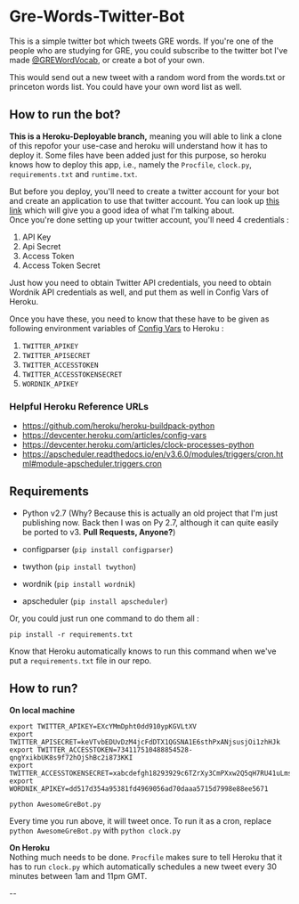 # Gre-Words-Twitter-Bot
This is a simple twitter bot which tweets GRE words. If you're one of the people who are studying for GRE, you could subscribe to the twitter bot I've made [@GREWordVocab](https://twitter.com/Grewordvocab), or create a bot of your own. 

This would send out a new tweet with a random word from the words.txt or princeton words list. You could have your own word list as well.

## How to run the bot?

**This is a Heroku-Deployable branch,** meaning you will able to link a clone of this repofor your use-case and heroku will understand how it has to deploy it. Some files have been added just for this purpose, so heroku knows how to deploy this app, i.e., namely the `Procfile`, `clock.py`, `requirements.txt` and `runtime.txt`.   

But before you deploy, you'll need to create a twitter account for your bot and create an application to use that twitter account. You can look up [this link](http://www.instructables.com/id/Raspberry-Pi-Twitterbot/) which will give you a good idea of what I'm talking about.  
Once you're done setting up your twitter account, you'll need 4 credentials : 
1. API Key
2. Api Secret
3. Access Token
4. Access Token Secret

Just how you need to obtain Twitter API credentials, you need to obtain Wordnik API credentials as well, and put them as well in Config Vars of Heroku. 


Once you have these, you need to know that these have to be given as following environment variables of [Config Vars](https://devcenter.heroku.com/articles/config-vars) to Heroku :  
1. `TWITTER_APIKEY`  
2. `TWITTER_APISECRET`  
3. `TWITTER_ACCESSTOKEN`  
4. `TWITTER_ACCESSTOKENSECRET`  
5. `WORDNIK_APIKEY`


### Helpful Heroku Reference URLs

- https://github.com/heroku/heroku-buildpack-python
- https://devcenter.heroku.com/articles/config-vars
- https://devcenter.heroku.com/articles/clock-processes-python
- https://apscheduler.readthedocs.io/en/v3.6.0/modules/triggers/cron.html#module-apscheduler.triggers.cron

## Requirements
- Python v2.7  (Why? Because this is actually an old project that I'm just publishing now. Back then I was on Py 2.7, although it can quite easily be ported to v3. **Pull Requests, Anyone?**)


- configparser (`pip install configparser`)
- twython (`pip install twython`)
- wordnik (`pip install wordnik`)
- apscheduler (`pip install apscheduler`)

Or, you could just run one command to do them all : 

`pip install -r requirements.txt`

Know that Heroku automatically knows to run this command when we've put a `requirements.txt` file in our repo.

## How to run?

**On local machine**  

```shell
export TWITTER_APIKEY=EXcYMmDpht0dd910ypKGVLtXV
export TWITTER_APISECRET=keVTvbEDUvDzM4jcFdDTX1QGSNA1E6sthPxANjsusjOi1zhHJk
export TWITTER_ACCESSTOKEN=734117510488854528-qngYxikbUK8s9f72hOjShBc2i873KKI
export TWITTER_ACCESSTOKENSECRET=xabcdefgh18293929c6TZrXy3CmPXxw2Q5qH7RU41uLms
export WORDNIK_APIKEY=dd517d354a95381fd4969056ad70daaa5715d7998e88ee5671

python AwesomeGreBot.py
```

Every time you run above, it will tweet once. To run it as a cron, replace `python AwesomeGreBot.py` with `python clock.py`

**On Heroku**   
Nothing much needs to be done. `Procfile` makes sure to tell Heroku that it has to run `clock.py` which automatically schedules a new tweet every 30 minutes between 1am and 11pm GMT. 

--



